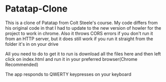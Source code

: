 # Patatap-Clone
This is a clone of Patatap from Colt Steele's course. My code differs from his original code in that I had to update to the new version of howler for the project to work in chrome. Also it throws CORS errors if you don't run it from an HTTP server, but it does still work if you run it straight from the folder it's in on your drive

All you need to do to get it to run is download all the files here and then left click on index.html and run it in your preferred browser(Chrome Recommended)

The app responds to QWERTY keypresses on your keyboard
